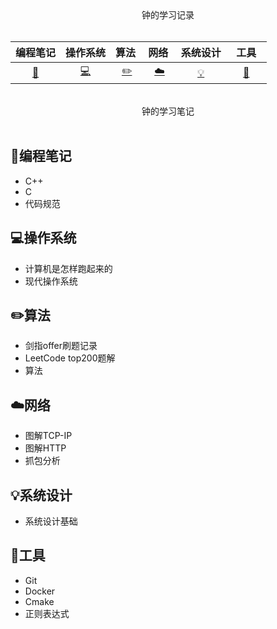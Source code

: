 <div align="center">
钟的学习记录
</div>
<br>

|编程笔记|操作系统|算法&nbsp;|网络&nbsp;|系统设计|&nbsp;&nbsp;工具&nbsp;&nbsp;|
|:----: | :----:|:---:|:---:|:----:|:----:|
|[:watermelon:](#watermelon-编码实践)|[:computer:](#computer-操作系统)|[:pencil2:](#pencil2-算法)|[:cloud:](#cloud-网络)|[:bulb:](#bulb-系统设计)|[:wrench:](#wrench-工具)|
<br>

<div align="center">
钟的学习笔记
</div>

<br>

## :watermelon:编程笔记
- C++
- C
- 代码规范
## :computer:操作系统
- 计算机是怎样跑起来的
- 现代操作系统

## :pencil2:算法
- 剑指offer刷题记录
- LeetCode top200题解
- 算法

## :cloud:网络
- 图解TCP-IP
- 图解HTTP
- 抓包分析

## :bulb:系统设计
- 系统设计基础

## :wrench:工具
- Git
- Docker
- Cmake
- 正则表达式

